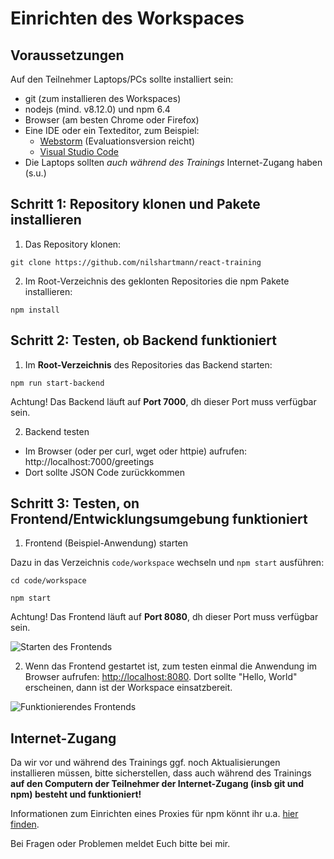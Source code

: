 # Einrichten des Workspaces

## Voraussetzungen

Auf den Teilnehmer Laptops/PCs sollte installiert sein:

- git (zum installieren des Workspaces)
- nodejs (mind. v8.12.0) und npm 6.4
- Browser (am besten Chrome oder Firefox)
- Eine IDE oder ein Texteditor, zum Beispiel:
  - [Webstorm](https://www.jetbrains.com/webstorm/download/) (Evaluationsversion reicht)
  - [Visual Studio Code](https://code.visualstudio.com/)
- Die Laptops sollten _auch während des Trainings_ Internet-Zugang haben (s.u.)

## Schritt 1: Repository klonen und Pakete installieren

1. Das Repository klonen:

```
git clone https://github.com/nilshartmann/react-training
```

2. Im Root-Verzeichnis des geklonten Repositories die npm Pakete installieren:

```
npm install
```

## Schritt 2: Testen, ob Backend funktioniert

1. Im **Root-Verzeichnis** des Repositories das Backend starten:

```
npm run start-backend
```

Achtung! Das Backend läuft auf **Port 7000**, dh dieser Port muss verfügbar sein.

2. Backend testen

- Im Browser (oder per curl, wget oder httpie) aufrufen: http://localhost:7000/greetings
- Dort sollte JSON Code zurückkommen

## Schritt 3: Testen, on Frontend/Entwicklungsumgebung funktioniert

1. Frontend (Beispiel-Anwendung) starten

Dazu in das Verzeichnis `code/workspace` wechseln und `npm start` ausführen:

```
cd code/workspace

npm start
```

Achtung! Das Frontend läuft auf **Port 8080**, dh dieser Port muss verfügbar sein.

![Starten des Frontends](./images/install_start_frontend.png)

2. Wenn das Frontend gestartet ist, zum testen einmal die Anwendung im Browser aufrufen: [http://localhost:8080](http://localhost:8080). Dort sollte "Hello, World" erscheinen, dann ist der Workspace einsatzbereit.

![Funktionierendes Frontends](./images/install_frontend.png)

## Internet-Zugang

Da wir vor und während des Trainings ggf. noch Aktualisierungen installieren müssen, bitte sicherstellen, dass auch während des Trainings **auf den Computern der Teilnehmer der Internet-Zugang (insb git und npm) besteht und funktioniert!**

Informationen zum Einrichten eines Proxies für npm könnt ihr u.a. [hier finden](http://wil.boayue.com/blog/2013/06/14/using-npm-behind-a-proxy/).

Bei Fragen oder Problemen meldet Euch bitte bei mir.
